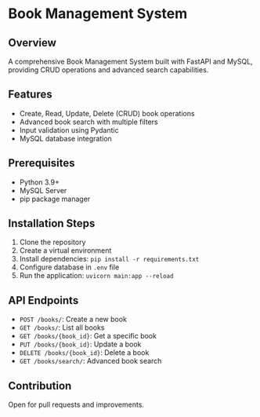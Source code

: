 # Book Management System

## Overview

A comprehensive Book Management System built with FastAPI and MySQL, providing CRUD operations and advanced search capabilities.

## Features

- Create, Read, Update, Delete (CRUD) book operations
- Advanced book search with multiple filters
- Input validation using Pydantic
- MySQL database integration

## Prerequisites

- Python 3.9+
- MySQL Server
- pip package manager

## Installation Steps

1. Clone the repository
2. Create a virtual environment
3. Install dependencies: `pip install -r requirements.txt`
4. Configure database in `.env` file
5. Run the application: `uvicorn main:app --reload`

## API Endpoints

- `POST /books/`: Create a new book
- `GET /books/`: List all books
- `GET /books/{book_id}`: Get a specific book
- `PUT /books/{book_id}`: Update a book
- `DELETE /books/{book_id}`: Delete a book
- `GET /books/search/`: Advanced book search

## Contribution

Open for pull requests and improvements.
